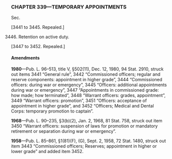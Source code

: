 ### **CHAPTER 339—TEMPORARY APPOINTMENTS** ###

Sec.

[3441 to 3445. Repealed.]

3446. Retention on active duty.

[3447 to 3452. Repealed.]

#### Amendments ####

**1980**—Pub. L. 96–513, title V, §502(11), Dec. 12, 1980, 94 Stat. 2910, struck out items 3441 “General rule”, 3442 “Commissioned officers; regular and reserve components: appointment in higher grade”, 3444 “Commissioned officers: during war or emergency”, 3445 “Officers: additional appointments during war or emergency”, 3447 “Appointments in commissioned grade: how made; how terminated”, 3448 “Warrant officers: grades, appointment”, 3449 “Warrant officers: promotion”, 3451 “Officers: acceptance of appointment in higher grade”, and 3452 “Officers; Medical and Dental Corps: temporary promotion to captain”.

**1968**—Pub. L. 90–235, §3(b)(2), Jan. 2, 1968, 81 Stat. 758, struck out item 3450 “Warrant officers: suspension of laws for promotion or mandatory retirement or separation during war or emergency”.

**1958**—Pub. L. 85–861, §1(81)(F), (G), Sept. 2, 1958, 72 Stat. 1480, struck out item 3443 “Commissioned officers; Reserves; appointment in higher or lower grade” and added item 3452.